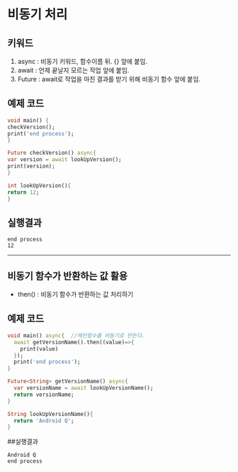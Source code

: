 # 비동기 처리

## 키워드

1. async : 비동기 키워드, 함수이름 뒤. {} 앞에 붙임.
2. await : 언제 끝날지 모르는 작업 앞에 붙임.
3. Future : await로 작업을 마친 결과를 받기 위해 비동기 함수 앞에 붙임.

## 예제 코드

```dart
void main() {
checkVersion();
print('end process');
}

Future checkVersion() async{
var version = await lookUpVersion();
print(version);
}

int lookUpVersion(){
return 12;
}
```

## 실행결과

```
end process
12
```

---

## 비동기 함수가 반환하는 값 활용

- then() : 비동기 함수가 반환하는 값 처리하기

## 예제 코드

```dart
void main() async{  //메인함수를 비동기로 만든다.
  await getVersionName().then((value)=>{
    print(value)
  });
  print('end process');
}

Future<String> getVersionName() async{
  var versionName = await lookUpVersionName();
  return versionName;
}

String lookUpVersionName(){
  return 'Android Q';
}
```

##실행결과

```
Android Q
end process
```
